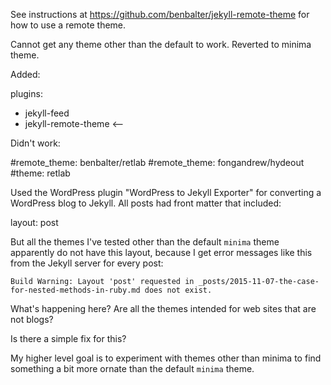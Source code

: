 See instructions at https://github.com/benbalter/jekyll-remote-theme for 
how to use a remote theme.

Cannot get any theme other than the default to work. Reverted to minima theme.

Added:

plugins:
  - jekyll-feed
  - jekyll-remote-theme    <--
  
Didn't work:

#remote_theme: benbalter/retlab
#remote_theme: fongandrew/hydeout
#theme: retlab
  
Used the WordPress plugin "WordPress to Jekyll Exporter" for converting a WordPress blog to Jekyll.
All posts had front matter that included:

layout: post

But all the themes I've tested other than the default `minima` theme apparently
do not have this layout, because I get error messages like this from the Jekyll server
for every post:

`Build Warning: Layout 'post' requested in _posts/2015-11-07-the-case-for-nested-methods-in-ruby.md does not exist.`

What's happening here? Are all the themes intended for web sites that are not blogs?

Is there a simple fix for this?

My higher level goal is to experiment with themes other than minima to find something a bit more
ornate than the default `minima` theme.

